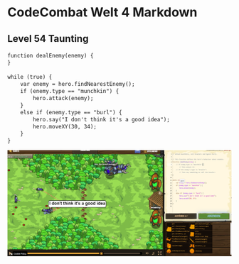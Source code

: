 # CodeCombat Welt 4 Markdown
## Level 54 Taunting
```
function dealEnemy(enemy) {
}

while (true) {
    var enemy = hero.findNearestEnemy();
    if (enemy.type == "munchkin") {
        hero.attack(enemy);
    }
    else if (enemy.type == "burl") {
        hero.say("I don't think it's a good idea");
        hero.moveXY(30, 34);
    }
}
```
![alt text](image-141.png)